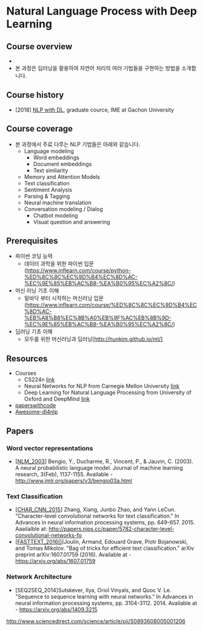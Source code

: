 # Natural Language Process with Deep Learning

## Course overview
-
- 본 과정은 딥러닝을 활용하여 자연어 처리의 여러 기법들을 구현하는 방법을 소개합니다.

## Course history
- [2018] [NLP with DL](https://github.com/TEAMLAB-Lecture/deep_nlp_101/tree/master/2018), graduate cource, IME at Gachon University

## Course coverage
- 본 과정에서 주료 다루는 NLP 기법들은 아래와 같습니다.
  - Language modeling
    - Word embeddings
    - Document embeddings
    - Text simliarity
  - Memory and Attention Models
  - Text classification
  - Sentiment Analysis
  - Parsing & Tagging
  - Neural machine translation
  - Conversation modeling / Dialog
    - Chatbot modeling
    - Visual question and answering


## Prerequisites
- 파이썬 코딩 능력
  - 데이터 과학을 위한 파이썬 입문(https://www.inflearn.com/course/python-%ED%8C%8C%EC%9D%B4%EC%8D%AC-%EC%9E%85%EB%AC%B8-%EA%B0%95%EC%A2%8C/)
- 머신 러닝 기초 이해
  - 밑바닥 부터 시작하는 머신러닝 입문 (https://www.inflearn.com/course/%ED%8C%8C%EC%9D%B4%EC%8D%AC-%EB%A8%B8%EC%8B%A0%EB%9F%AC%EB%8B%9D-%EC%9E%85%EB%AC%B8-%EA%B0%95%EC%A2%8C/)
- 딥러닝 기초 이해
  - 모두를 위한 머신러닝과 딥러닝[http://hunkim.github.io/ml/]

## Resources
- Courses
  - CS224n [link](http://web.stanford.edu/class/cs224n/)
  - Neural Networks for NLP from Carnegie Mellon University [link](http://phontron.com/class/nn4nlp2017/)
  - Deep Learning for Natural Language Processing from University of Oxford and DeepMind [link](https://www.cs.ox.ac.uk/teaching/courses/2016-2017/dl/)
- [paperswithcode](https://paperswithcode.com/)
- [Awesome-dl4nlp](https://github.com/brianspiering/awesome-dl4nlp)

## Papers
### Word vector representations
- \[[NLM_2003]()\] Bengio, Y., Ducharme, R., Vincent, P., & Jauvin, C. (2003). A neural probabilistic language model. Journal of machine learning research, 3(Feb), 1137-1155. Available - http://www.jmlr.org/papers/v3/bengio03a.html

### Text Classification
- \[[CHAR_CNN_2015]()\] Zhang, Xiang, Junbo Zhao, and Yann LeCun. "Character-level convolutional networks for text classification." In Advances in neural information processing systems, pp. 649-657. 2015. Aaailalble at: http://papers.nips.cc/paper/5782-character-level-convolutional-networks-fo
- \[[FASTTEXT_2016()]()\]Joulin, Armand, Edouard Grave, Piotr Bojanowski, and Tomas Mikolov. "Bag of tricks for efficient text classification." arXiv preprint arXiv:1607.01759 (2016). Available at - https://arxiv.org/abs/1607.01759

### Network Architecture
- \[SEQ2SEQ_2014\]Sutskever, Ilya, Oriol Vinyals, and Quoc V. Le. "Sequence to sequence learning with neural networks." In Advances in neural information processing systems, pp. 3104-3112. 2014. Available at - https://arxiv.org/abs/1409.3215


http://www.sciencedirect.com/science/article/pii/S0893608005001206

